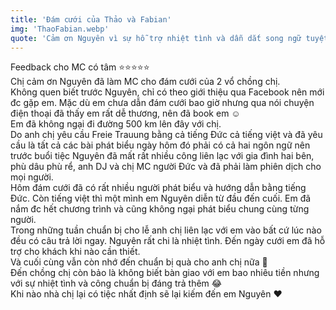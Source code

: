 ```yaml
---
title: 'Đám cưới của Thảo và Fabian'
img: 'ThaoFabian.webp'
quote: 'Cảm ơn Nguyên vì sự hỗ trợ nhiệt tình và dẫn dắt song ngữ tuyệt vời trong đám cưới của chúng tôi.'
---
```

Feedback cho MC có tâm ⭐️⭐️⭐️⭐️⭐️  
Chị cảm ơn Nguyên đã làm MC cho đám cưới của 2 vổ chồng chị.  
Không quen biết trước Nguyên, chỉ có theo giới thiệu qua Facebook nên mới đc gặp em. Mặc dù em chưa dẫn đám cưới bao giờ nhưng qua nói chuyện điện thoại đã thấy em rất dễ thương, nên đã book em ☺️  
Em đã không ngại đi đường 500 km lên đây với chị.  
Do anh chị yêu cầu Freie Trauung bằng cả tiếng Đức cả tiếng việt và đã yêu cầu là tất cả các bài phát biểu ngày hôm đó phải có cả hai ngôn ngữ nên trước buổi tiệc Nguyên đã mất rất nhiều công liên lạc với gia đình hai bên, phù dâu phù rể, anh DJ và chị MC người Đức và đã phải làm phiên dịch cho mọi người.  
Hôm đám cưới đã có rất nhiều người phát biểu và hướng dẫn bằng tiếng Đức. Còn tiếng việt thì một mình em Nguyên diễn từ đầu đến cuối. Em đã nắm đc hết chương trình và cũng không ngại phát biểu chung cùng từng người.  
Trong những tuần chuẩn bị cho lễ anh chị liên lạc với em vào bất cứ lúc nào đều có câu trả lời ngay. Nguyên rất chi là nhiệt tình. Đến ngày cưới em đã hỗ trợ cho khách khi nào cần thiết.  
Và cuối cùng vẫn còn nhớ đến chuẩn bị quà cho anh chị nữa 🥰  
Đến chồng chị còn bảo là không biết bàn giao với em bao nhiêu tiền nhưng với sự nhiệt tình và công chuẩn bị đáng trả thêm 😂  
Khi nào nhà chị lại có tiệc nhất định sẽ lại kiếm đến em Nguyên ❤️
